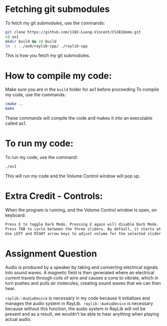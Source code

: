 # Fetching git submodules
To fetch my git submodules, use the commands:
```bash
git clone https://github.com/1102-Luong-Vincent/CS381Demo.git
cd as1
mkdir build && cd build
ln -s ../as0/raylib-cpp/ ./raylib-cpp
```
This is how you fetch my git submodules.

# How to compile my code:
Make sure you are in the `build` folder for as1 before proceeding
To compile my code, use the commands:
```bash
cmake ..
make
```
These commands will compile the code and makes it into an executable called as1.

# To run my code:
To run my code, use the command:
```bash
./as1
```
This will run my code and the Volume Control window will pop up.

# Extra Credit - Controls:
When the program is running, and the Volume Control window is open, on keyboard:
```bash
Press E to toggle Dark Mode. Pressing E again will disable Dark Mode. 
Press TAB to cycle between the three sliders. By default, it starts at the SFXVolume slider.
Use LEFT and RIGHT arrow keys to adjust volume for the selected slider.
```

# Assignment Question
Audio is produced by a speaker by taking and converting electrical signals into sound waves. A magnetic field is then generated where an electrical current travels through coils of wire and causes a cone to vibrate, which in turn pushes and pulls air molecules, creating sound waves that we can then hear. 

`raylib::AudioDevice` is necessary in my code because it initializes and manages the audio system in RayLib.` raylib::AudioDevice` is necessary because without this function, the audio system in RayLib will not be present and as a result, we wouldn't be able to hear anything when playing actual audio.